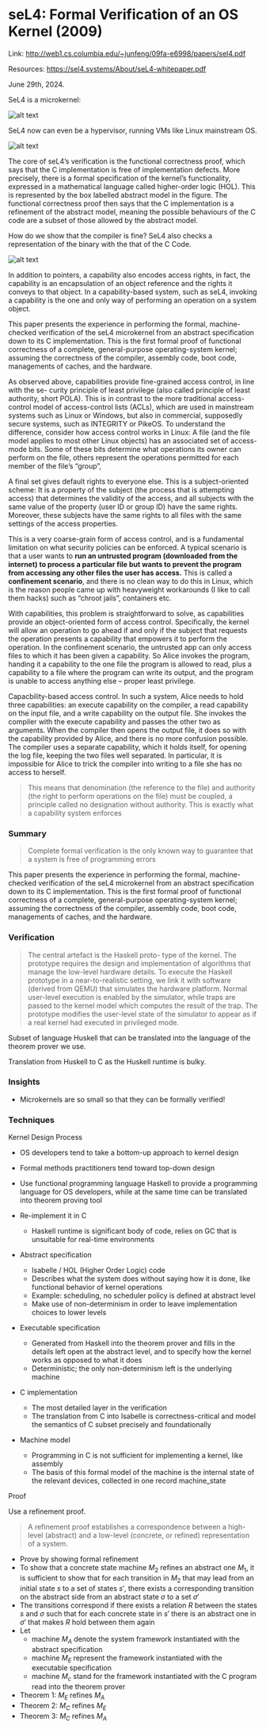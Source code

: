 # seL4: Formal Verification of an OS Kernel (2009) 

Link: http://web1.cs.columbia.edu/~junfeng/09fa-e6998/papers/sel4.pdf

Resources: https://sel4.systems/About/seL4-whitepaper.pdf

June 29th, 2024. 

SeL4 is a microkernel: 

![alt text](images/58-sel4/microkernel.png)

SeL4 now can even be a hypervisor, running VMs like Linux mainstream OS.


![alt text](images/58-sel4/proof-structure.png)

The core of seL4’s verification is the functional correctness proof, which says that the C implementation is free of implementation defects. More precisely, there is a formal specification of the kernel’s functionality, expressed in a mathematical language called higher-order logic (HOL). This is represented by the box labelled abstract model in the figure. The functional correctness proof then says that the C implementation is a refinement of the abstract model, meaning the possible behaviours of the C code are a subset of those allowed by the abstract model.

How do we show that the compiler is fine? SeL4 also checks a representation of the binary with the that of the C Code. 

![alt text](images/58-sel4/translation-validation-proof-chain.png)

In addition to pointers, a capability also encodes access rights, in fact, the capability is an encapsulation of an object reference and the rights it conveys to that object. In a capability-based system, such as seL4, invoking a capability is the one and only way of performing an operation on a system object.

This paper presents the experience in performing the formal, machine-checked verification of the seL4 microkernel from an abstract specification down to its C implementation. This is the first formal proof of functional correctness of a complete, general-purpose operating-system kernel; assuming the correctness of the compiler, assembly code, boot code, managements of caches, and the hardware. 

As observed above, capabilities provide fine-grained access control, in line with the se- curity principle of least privilege (also called principle of least authority, short POLA). This is in contrast to the more traditional access-control model of access-control lists (ACLs), which are used in mainstream systems such as Linux or Windows, but also in commercial, supposedly secure systems, such as INTEGRITY or PikeOS.
To understand the difference, consider how access control works in Linux: A file (and the file model applies to most other Linux objects) has an associated set of access- mode bits. Some of these bits determine what operations its owner can perform on the file, others represent the operations permitted for each member of the file’s “group”,

A final set gives default rights to everyone else. This is a subject-oriented scheme: It is a property of the subject (the process that is attempting access) that determines the validity of the access, and all subjects with the same value of the property (user ID or group ID) have the same rights. Moreover, these subjects have the same rights to all files with the same settings of the access properties.

This is a very coarse-grain form of access control, and is a fundamental limitation on what security policies can be enforced. A typical scenario is that a user wants to **run an untrusted program (downloaded from the internet) to process a particular file but wants to prevent the program from accessing any other files the user has access.** This is called a **confinement scenario**, and there is no clean way to do this in Linux, which is the reason people came up with heavyweight workarounds (I like to call them hacks) such as “chroot jails”, containers etc.

With capabilities, this problem is straightforward to solve, as capabilities provide an object-oriented form of access control. Specifically, the kernel will allow an operation to go ahead if and only if the subject that requests the operation presents a capability that empowers it to perform the operation. In the confinement scenario, the untrusted app can only access files to which it has been given a capability. So Alice invokes the program, handing it a capability to the one file the program is allowed to read, plus a capability to a file where the program can write its output, and the program is unable to access anything else – proper least privilege.


Capacbility-based access control. In such a system, Alice needs to hold three capabilities: an execute capability on the compiler, a read capability on the input file, and a write capability on the output file. She invokes the compiler with the execute capability and passes the other two as arguments. When the compiler then opens the output file, it does so with the capability provided by Alice, and there is no more confusion possible. The compiler uses a separate capability, which it holds itself, for opening the log file, keeping the two files well separated. In particular, it is impossible for Alice to trick the compiler into writing to a file she has no access to herself.
> This means that denomination (the reference to the file) and authority (the right to perform operations on the file) must be coupled, a principle called no designation without authority. This is exactly what a capability system enforces

### Summary

> Complete formal verification is the only known way to guarantee that a system is free of programming errors
> 

This paper presents the experience in performing the formal, machine-checked verification of the seL4 microkernel from an abstract specification down to its C implementation. This is the first formal proof of functional correctness of a complete, general-purpose operating-system kernel; assuming the correctness of the compiler, assembly code, boot code, managements of caches, and the hardware.

### Verification

> The central artefact is the Haskell proto- type of the kernel. The prototype requires the design and implementation of algorithms that manage the low-level hardware details. To execute the Haskell prototype in a near-to-realistic setting, we link it with software (derived from QEMU) that simulates the hardware platform. Normal user-level execution is enabled by the simulator, while traps are passed to the kernel model which computes the result of the trap. The prototype modifies the user-level state of the simulator to appear as if a real kernel had executed in privileged mode.

Subset of language Huskell that can be translated into the language of the theorem prover we use. 

Translation from Huskell to C as the Huskell runtime is bulky. 

### Insights

- Microkernels are so small so that they can be formally verified!

### Techniques

Kernel Design Process 

- OS developers tend to take a bottom-up approach to kernel design
- Formal methods practitioners tend toward top-down design
- Use functional programming language Haskell to provide a programming language for OS developers, while at the same time can be translated into theorem proving tool
- Re-implement it in C
    - Haskell runtime is significant body of code, relies on GC that is unsuitable for real-time environments

- Abstract specification
    - Isabelle / HOL (Higher Order Logic) code
    - Describes what the system does without saying how it is done, like functional behavior of kernel operations
    - Example: scheduling, no scheduler policy is defined at abstract level
    - Make use of non-determinism in order to leave implementation choices to lower levels

- Executable specification
    - Generated from Haskell into the theorem prover and fills in the details left open at the abstract level, and to specify how the kernel works as opposed to what it does
    - Deterministic; the only non-determinism left is the underlying machine
- C implementation
    - The most detailed layer in the verification
    - The translation from C into Isabelle is correctness-critical and model the semantics of C subset precisely and foundationally
- Machine model
    - Programming in C is not sufficient for implementing a kernel, like assembly
    - The basis of this formal model of the machine is the internal state of the relevant devices, collected in one record machine_state

Proof 

Use a refinement proof. 
> A refinement proof establishes a correspondence between a high-level (abstract) and a low-level (concrete, or refined) representation of a system.

- Prove by showing formal refinement
- To show that a concrete state machine $M_2$ refines an abstract one $M_1$, it is sufficient to show that for each transition in $M_2$ that may lead from an initial state $s$  to a set of states $s',$ there exists a corresponding transition on the abstract side from an abstract state $\sigma$ to a set $\sigma'$
- The transitions correspond if there exists a relation $R$   between the states $s$ and $\sigma$ such that for each concrete state in $s'$ there is an abstract one in $\sigma'$ that makes $R$   hold between them again
- Let
    - machine $M_A$ denote the system framework instantiated with the abstract specification
    - machine $M_E$  represent the framework instantiated with the executable specification
    - machine $M_c$  stand for the framework instantiated with the C program read into the theorem prover
- Theorem 1: $M_E$ refines $M_A$
- Theorem 2: $M_C$ refines $M_E$
- Theorem 3: $M_C$  refines $M_A$
